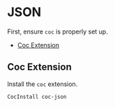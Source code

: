 # JSON

First, ensure `coc` is properly set up.


<!-- vim-markdown-toc GFM -->

* [Coc Extension](#coc-extension)

<!-- vim-markdown-toc -->

## Coc Extension

Install the `coc` extension.

```viml
CocInstall coc-json
```
